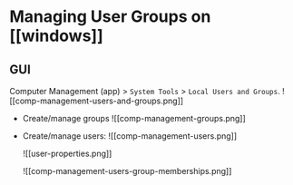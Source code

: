 # Managing User Groups on [[windows]]

## GUI

Computer Management (app) > `System Tools` > `Local Users and Groups`.
![[comp-management-users-and-groups.png]]
- Create/manage groups
	 ![[comp-management-groups.png]]

- Create/manage users:
	![[comp-management-users.png]]
	
	![[user-properties.png]]
	
	![[comp-management-users-group-memberships.png]]
	